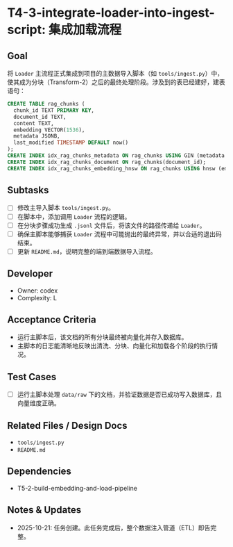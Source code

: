 # T4-3-integrate-loader-into-ingest-script: 集成加载流程

## Goal
将 `Loader` 主流程正式集成到项目的主数据导入脚本（如 `tools/ingest.py`）中，使其成为分块（Transform-2）之后的最终处理阶段。涉及到的表已经建好，建表语句：
  ```sql
  CREATE TABLE rag_chunks (
    chunk_id TEXT PRIMARY KEY,
    document_id TEXT,
    content TEXT,
    embedding VECTOR(1536),
    metadata JSONB,
    last_modified TIMESTAMP DEFAULT now()
  );
  CREATE INDEX idx_rag_chunks_metadata ON rag_chunks USING GIN (metadata jsonb_path_ops);
  CREATE INDEX idx_rag_chunks_document ON rag_chunks(document_id);
  CREATE INDEX idx_rag_chunks_embedding_hnsw ON rag_chunks USING hnsw (embedding vector_cosine_ops);
  ```

## Subtasks
- [ ] 修改主导入脚本 `tools/ingest.py`。
- [ ] 在脚本中，添加调用 `Loader` 流程的逻辑。
- [ ] 在分块步骤成功生成 `.jsonl` 文件后，将该文件的路径传递给 `Loader`。
- [ ] 确保主脚本能够捕获 `Loader` 流程中可能抛出的最终异常，并以合适的退出码结束。
- [ ] 更新 `README.md`，说明完整的端到端数据导入流程。

## Developer
- Owner: codex
- Complexity: L

## Acceptance Criteria
- 运行主脚本后，该文档的所有分块最终被向量化并存入数据库。
- 主脚本的日志能清晰地反映出清洗、分块、向量化和加载各个阶段的执行情况。

## Test Cases
- [ ] 运行主脚本处理 `data/raw` 下的文档，并验证数据是否已成功写入数据库，且向量维度正确。

## Related Files / Design Docs
- `tools/ingest.py`
- `README.md`

## Dependencies
- T5-2-build-embedding-and-load-pipeline

## Notes & Updates
- 2025-10-21: 任务创建。此任务完成后，整个数据注入管道（ETL）即告完整。